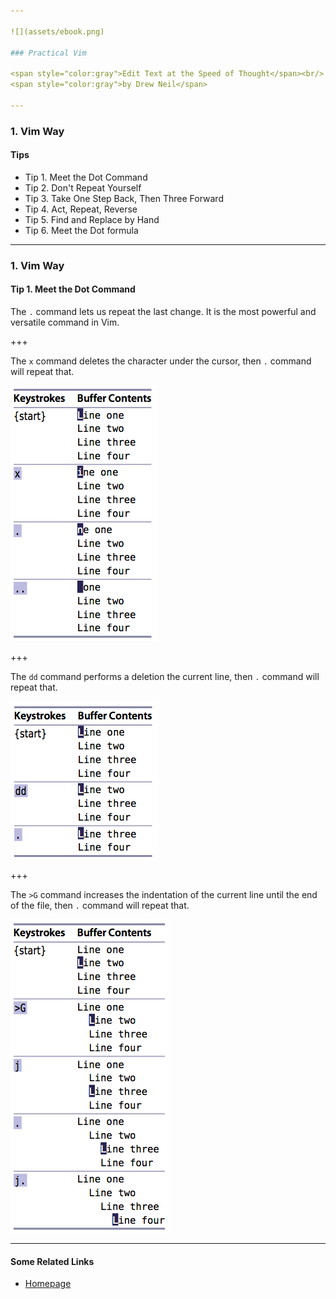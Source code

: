 ```yaml
---

![](assets/ebook.png)

### Practical Vim

<span style="color:gray">Edit Text at the Speed of Thought</span><br/>
<span style="color:gray">by Drew Neil</span>

---
```


### 1. Vim Way

#### Tips

  - Tip 1. Meet the Dot Command
  - Tip 2. Don't Repeat Yourself
  - Tip 3. Take One Step Back, Then Three Forward
  - Tip 4. Act, Repeat, Reverse
  - Tip 5. Find and Replace by Hand
  - Tip 6. Meet the Dot formula

---

### 1. Vim Way

#### Tip 1. Meet the Dot Command

The `.` command lets us repeat the last change. It is the most powerful and versatile command in Vim.

+++

The `x` command deletes the character under the cursor, then `.` command will repeat that.

![](assets/screenshot_8627.png)

+++

The `dd` command performs a deletion the current line, then `.`  command will repeat that.

![](assets/screenshot_8628.png)

+++

The `>G` command increases the indentation of the current line until the end of the file, then `.` command will repeat that.

![](assets/screenshot_8629.png)

---

#### Some Related Links

- [Homepage](https://pragprog.com/book/dnvim2/practical-vim-second-edition)
